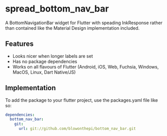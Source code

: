 # spread_bottom_nav_bar

A BottomNavigationBar widget for Flutter with speading InkResponse rather than contained like the Material Design implementation included.

## Features
* Looks nicer when longer labels are set
* Has no package dependencies
* Works on all flavours of Flutter (Android, iOS, Web, Fuchsia, Windows, MacOS, Linux, Dart Native/JS)

## Implementation

To add the package to your flutter project, use the packages.yaml file like so:
```yaml
dependencies:
  bottom_nav_bar:
    git:
      url: git://github.com/blowonthepi/bottom_nav_bar.git
```
